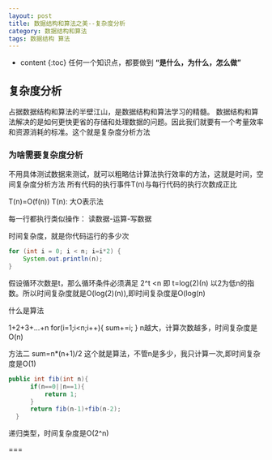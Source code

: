 ```yaml
---
layout: post
title: 数据结构和算法之美--复杂度分析
category: 数据结构和算法
tags: 数据结构 算法
---
```

* content
{:toc}
任何一个知识点，都要做到 **“是什么，为什么，怎么做”**


## 复杂度分析
占据数据结构和算法的半壁江山，是数据结构和算法学习的精髓。
数据结构和算法解决的是如何更快更省的存储和处理数据的问题。因此我们就要有一个考量效率和资源消耗的标准。这个就是复杂度分析方法

### 为啥需要复杂度分析

不用具体测试数据来测试，就可以粗略估计算法执行效率的方法，这就是时间，空间复杂度分析方法
所有代码的执行事件T(n)与每行代码的执行次数成正比

T(n)=O(f(n))
T(n): 
大O表示法


每一行都执行类似操作： 读数据-运算-写数据


时间复杂度，就是你代码运行的多少次

```java
for (int i = 0; i < n; i=i*2) {
    System.out.println(n);
}
```
假设循环次数是t，那么循环条件必须满足 2^t <n  即 t=log(2)(n)  以2为低n的指数。所以时间复杂度就是O(log(2)(n)),即时间复杂度是O(log(n)


什么是算法

1+2+3+...+n
 for(i=1;i<n;i++){
   sum+=i;
 }
 n越大，计算次数越多，时间复杂度是O(n)

 方法二  sum=n*(n+1)/2  这个就是算法，不管n是多少，我只计算一次,即时间复杂度是O(1)

```java
public int fib(int n){
      if(n==0||n==1){
          return 1;
      }
      return fib(n-1)+fib(n-2);
  }
```
递归类型，时间复杂度是O(2^n)











===
